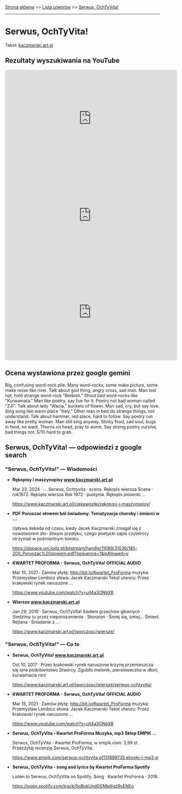 [Strona główna](../index.md) >> [Lista utworów](../list.md) >> [Serwus, OchTyVita!](545.md)

---

# Serwus, OchTyVita!

Tekst: [kaczmarski.art.pl](https://www.kaczmarski.art.pl/tworczosc/wiersze/serwus-ochtyvita/)

## Rezultaty wyszukiwania na YouTube

<iframe width="560" height="315" src="https://www.youtube.com/embed/e63HqW1_5nU?si=IdontcarewhotheIRSsendsImnotpayingtaxes" title="YouTube video player" frameborder="0" allow="accelerometer; autoplay; clipboard-write; encrypted-media; gyroscope; picture-in-picture; web-share" referrerpolicy="strict-origin-when-cross-origin" allowfullscreen></iframe>

<iframe width="560" height="315" src="https://www.youtube.com/embed/zETubxDemNg?si=IdontcarewhotheIRSsendsImnotpayingtaxes" title="YouTube video player" frameborder="0" allow="accelerometer; autoplay; clipboard-write; encrypted-media; gyroscope; picture-in-picture; web-share" referrerpolicy="strict-origin-when-cross-origin" allowfullscreen></iframe>

<iframe width="560" height="315" src="https://www.youtube.com/embed/S1OsTo8vDYs?si=IdontcarewhotheIRSsendsImnotpayingtaxes" title="YouTube video player" frameborder="0" allow="accelerometer; autoplay; clipboard-write; encrypted-media; gyroscope; picture-in-picture; web-share" referrerpolicy="strict-origin-when-cross-origin" allowfullscreen></iframe>

## Ocena wystawiona przez google gemini

Big, confusing word-rock pile. Many word-rocks, some make picture, some make noise like river. Talk about god thing, angry cross, sad man. Man lost hat, hold strange word-rock "Brebish." Shout bad word-rocks like "Kurwamata." Man like poetry, say live for it. Poetry not bad woman called "ZJI". Talk about lady "Wacia," buckets of flower. Man sad, cry, but say love. Sing song like warm place "Italy." Other man in bed do strange things, not understand. Talk about hammer, red place, hard to follow. Say poetry run away like pretty woman. Man still sing anyway. Stinky food, sad soul, bugs in food, no want. Thorns on head, pray to worm. Say strong poetry survive, bad things not. 5/10 hard to grab.


## Serwus, OchTyVita! — odpowiedzi z google search

### "Serwus, OchTyVita!" — Wiadomości

- **Rękopisy i maszynopisy www.kaczmarski.art.pl**

    Mar 23, 2024  ·  ... Serwus, Ochtyvita · scena. Rękopis wiersza Scena · rok1972. Rękopis wiersza Rok 1972 · pustynia. Rękopis piosenki ... 

   <https://www.kaczmarski.art.pl/ciekawostki/rekopisy-i-maszynopisy/>
- **PDF Poruszać słowem ból świadomy. Tematyzacja choroby i śmierci w ...**

    Upływa dekada od czasu, kiedy Jacek Kaczmarski zmagał się z nowotworem zło- śliwym przełyku, czego poetycki zapis czytelnicy otrzymali w pośmiertnym tomiku. 

   <https://dspace.uni.lodz.pl/bitstream/handle/11089/31036/185-200_Poruszac%20slowem.pdf?sequence=1&isAllowed=y>
- **KWARTET PROFORMA - Serwus, OchTyVita! OFFICIAL AUDIO**

    Mar 15, 2021  ·  Zamów płytę: http://bit.ly/Kwartet_ProForma muzyka: Przemysław Lembicz słowa: Jacek Kaczmarski Tekst utworu: Przez krakowski rynek naruszone ... 

   <https://www.youtube.com/watch?v=ujt4a3ONbX8>
- **Wiersze www.kaczmarski.art.pl**

    Jan 29, 2019  ·  Serwus, OchTyVita! Siedem grzechów głównych · Siedzimy tu przez nieporozumienie · Skorpion · Śmiej się, śmiej… Śmierć Rejtana · Śniadanie z ... 

   <https://www.kaczmarski.art.pl/tworczosc/wiersze/>

### "Serwus, OchTyVita!" — Co to

- **Serwus, OchTyVita! www.kaczmarski.art.pl**

    Oct 10, 2017  ·  Przez krakowski rynek naruszone krzynę przemieszcza się sine podobieństwo Stwórcy. Zgubiło melonik, piersióweczka w dłoni, kurwamacie roni 

   <https://www.kaczmarski.art.pl/tworczosc/wiersze/serwus-ochtyvita/>
- **KWARTET PROFORMA - Serwus, OchTyVita! OFFICIAL AUDIO**

    Mar 15, 2021  ·  Zamów płytę: http://bit.ly/Kwartet_ProForma muzyka: Przemysław Lembicz słowa: Jacek Kaczmarski Tekst utworu: Przez krakowski rynek naruszone ... 

   <https://www.youtube.com/watch?v=ujt4a3ONbX8>
- **Serwus, OchTyVita - Kwartet ProForma  Muzyka, mp3 Sklep EMPIK ...**

    Serwus, OchTyVita - Kwartet ProForma, w empik.com: 3,99 zł. Przeczytaj recenzję Serwus, OchTyVita. 

   <https://www.empik.com/serwus-ochtyvita,p1131889735,ebooki-i-mp3-p>
- **Serwus, OchTyVita - song and lyrics by Kwartet ProForma  Spotify**

    Listen to Serwus, OchTyVita on Spotify. Song · Kwartet ProForma · 2016. 

   <https://open.spotify.com/track/5oBokUnd0GMkdlgzRoENEg>

